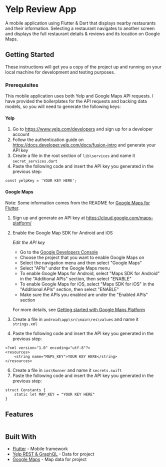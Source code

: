 # Yelp Review App

A mobile application using Flutter & Dart that displays nearby restaurants and their information. Selecting a restaurant navigates to another screen and displays the full restaurant details & reviews and its location on Google Maps.

## Getting Started

These instructions will get you a copy of the project up and running on your local machine for development and testing purposes.

### Prerequisites

This mobile application uses both Yelp and Google Maps API requests. I have provided the boilerplates for the API requests and backing data models, so you will need to generate the following keys:

#### Yelp

1. Go to https://www.yelp.com/developers and sign up for a developer account
2. Follow the authentication guide on https://docs.developer.yelp.com/docs/fusion-intro and generate your API key
3. Create a file in the root section of `lib\services` and name it `secret_services.dart`
4. Paste the following code and insert the API key you generated in the previous step:

```
const yelpKey = 'YOUR KEY HERE';
```

#### Google Maps

Note: Some information comes from the README for [Google Maps for Flutter](https://pub.dev/packages/google_maps_flutter).

1. Sign up and generate an API key at https://cloud.google.com/maps-platform/
2. Enable the Google Map SDK for Android and iOS
 
   *Edit the API key* 
   * Go to the [Google Developers Console](https://console.cloud.google.com/)
   * Choose the project that you want to enable Google Maps on
   * Select the navigation menu and then select "Google Maps"
   * Select "APIs" under the Google Maps menu
   * To enable Google Maps for Android, select "Maps SDK for Android" in the "Additional APIs" section, then select "ENABLE"
   * To enable Google Maps for iOS, select "Maps SDK for iOS" in the "Additional APIs" section, then select "ENABLE"
   * Make sure the APIs you enabled are under the "Enabled APIs" section

   For more details, see [Getting started with Google Maps Platform](https://developers.google.com/maps/gmp-get-started) 

3. Create a file in `android\app\src\main\res\values` and name it `strings.xml`
4. Paste the following code and insert the API key you generated in the previous step:

```
<?xml version="1.0" encoding="utf-8"?>
<resources>
    <string name="MAPS_KEY">YOUR KEY HERE</string>
</resources>
```

6. Create a file in `ios\Runner` and name it `secrets.swift`
7. Paste the following code and insert the API key you generated in the previous step:

```
struct Constants {
    static let MAP_KEY = "YOUR KEY HERE"
}
```

## Features

```
```

## Built With

* [Flutter](https://flutter.dev/) - Mobile framework
* [Yelp REST & GraphQL](https://maven.apache.org/) - Data for project  
* [Google Maps](https://developers.google.com/maps) - Map data for project
